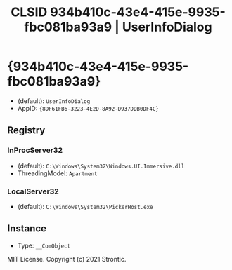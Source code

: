 ﻿---
title: "CLSID 934b410c-43e4-415e-9935-fbc081ba93a9 | UserInfoDialog"
excerpt: What is COM-Object CLSID 934b410c-43e4-415e-9935-fbc081ba93a9?
---

# {934b410c-43e4-415e-9935-fbc081ba93a9}

* (default): `UserInfoDialog`
* AppID: `{8DF61FB6-3223-4E2D-8A92-D937DDB0DF4C}`

## Registry


### InProcServer32

* (default): `C:\Windows\System32\Windows.UI.Immersive.dll`
* ThreadingModel: `Apartment`

### LocalServer32

* (default): `C:\Windows\System32\PickerHost.exe`

## Instance

* Type: `__ComObject`

MIT License. Copyright (c) 2021 Strontic.


